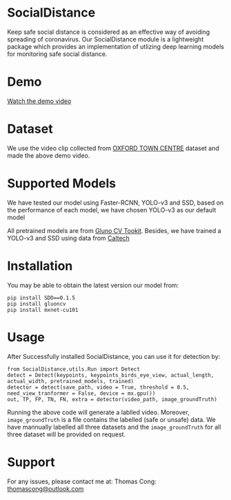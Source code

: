 # SocialDistance
Keep safe social distance is considered as an effective way of avoiding spreading of coronavirus. Our SocialDistance module is a lightweight package which provides an implementation of utlizing deep learning models for monitoring safe social distance.

# Demo
[Watch the demo video](https://www.youtube.com/watch?v=1s46BJJj6rw&t=5s)

# Dataset
We use the video clip collected from [OXFORD TOWN CENTRE](https://www.robots.ox.ac.uk/ActiveVision/Research/Projects/2009bbenfold_headpose/project.html) dataset and made the above demo video.

# Supported Models
We have tested our model using Faster-RCNN, YOLO-v3 and SSD, based on the performance of each model, we have chosen YOLO-v3 as our default model

All pretrained models are from [Gluno CV Tookit](https://github.com/dmlc/gluon-cv). Besides, we have trained a YOLO-v3 and SSD using data from [Caltech](http://www.vision.caltech.edu/Image_Datasets/CaltechPedestrians/)

# Installation
You may be able to obtain the latest version our model from:
```
pip install SDD==0.1.5
pip install gluoncv
pip install mxnet-cu101
```

# Usage
After Successfully installed SocialDistance, you can use it for detection by:
```
from SocialDistance.utils.Run import Detect
detect = Detect(keypoints, keypoints_birds_eye_view, actual_length, actual_width, pretrained_models, trained)
detector = detect(save_path, video = True, threshold = 0.5, need_view_tranformer = False, device = mx.gpu())
out, TP, FP, TN, FN, extra = detector(video_path, image_groundTruth)
```
Running the above code will generate a lablled video. Moreover, `image_groundTruth` is a file contains the labelled (safe or unsafe) data. We have mannually labelled all three datasets and the `image_groundTruth` for all three dataset will be provided on request. 

# Support
For any issues, please contact me at:
Thomas Cong: thomascong@outlook.com
